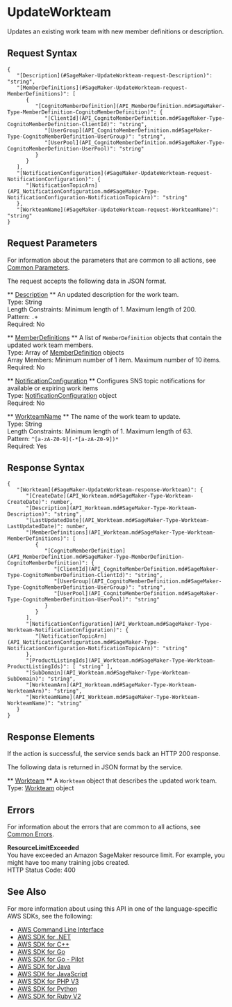 # UpdateWorkteam<a name="API_UpdateWorkteam"></a>

Updates an existing work team with new member definitions or description\.

## Request Syntax<a name="API_UpdateWorkteam_RequestSyntax"></a>

```
{
   "[Description](#SageMaker-UpdateWorkteam-request-Description)": "string",
   "[MemberDefinitions](#SageMaker-UpdateWorkteam-request-MemberDefinitions)": [ 
      { 
         "[CognitoMemberDefinition](API_MemberDefinition.md#SageMaker-Type-MemberDefinition-CognitoMemberDefinition)": { 
            "[ClientId](API_CognitoMemberDefinition.md#SageMaker-Type-CognitoMemberDefinition-ClientId)": "string",
            "[UserGroup](API_CognitoMemberDefinition.md#SageMaker-Type-CognitoMemberDefinition-UserGroup)": "string",
            "[UserPool](API_CognitoMemberDefinition.md#SageMaker-Type-CognitoMemberDefinition-UserPool)": "string"
         }
      }
   ],
   "[NotificationConfiguration](#SageMaker-UpdateWorkteam-request-NotificationConfiguration)": { 
      "[NotificationTopicArn](API_NotificationConfiguration.md#SageMaker-Type-NotificationConfiguration-NotificationTopicArn)": "string"
   },
   "[WorkteamName](#SageMaker-UpdateWorkteam-request-WorkteamName)": "string"
}
```

## Request Parameters<a name="API_UpdateWorkteam_RequestParameters"></a>

For information about the parameters that are common to all actions, see [Common Parameters](CommonParameters.md)\.

The request accepts the following data in JSON format\.

 ** [Description](#API_UpdateWorkteam_RequestSyntax) **   <a name="SageMaker-UpdateWorkteam-request-Description"></a>
An updated description for the work team\.  
Type: String  
Length Constraints: Minimum length of 1\. Maximum length of 200\.  
Pattern: `.+`   
Required: No

 ** [MemberDefinitions](#API_UpdateWorkteam_RequestSyntax) **   <a name="SageMaker-UpdateWorkteam-request-MemberDefinitions"></a>
A list of `MemberDefinition` objects that contain the updated work team members\.  
Type: Array of [MemberDefinition](API_MemberDefinition.md) objects  
Array Members: Minimum number of 1 item\. Maximum number of 10 items\.  
Required: No

 ** [NotificationConfiguration](#API_UpdateWorkteam_RequestSyntax) **   <a name="SageMaker-UpdateWorkteam-request-NotificationConfiguration"></a>
Configures SNS topic notifications for available or expiring work items  
Type: [NotificationConfiguration](API_NotificationConfiguration.md) object  
Required: No

 ** [WorkteamName](#API_UpdateWorkteam_RequestSyntax) **   <a name="SageMaker-UpdateWorkteam-request-WorkteamName"></a>
The name of the work team to update\.  
Type: String  
Length Constraints: Minimum length of 1\. Maximum length of 63\.  
Pattern: `^[a-zA-Z0-9](-*[a-zA-Z0-9])*`   
Required: Yes

## Response Syntax<a name="API_UpdateWorkteam_ResponseSyntax"></a>

```
{
   "[Workteam](#SageMaker-UpdateWorkteam-response-Workteam)": { 
      "[CreateDate](API_Workteam.md#SageMaker-Type-Workteam-CreateDate)": number,
      "[Description](API_Workteam.md#SageMaker-Type-Workteam-Description)": "string",
      "[LastUpdatedDate](API_Workteam.md#SageMaker-Type-Workteam-LastUpdatedDate)": number,
      "[MemberDefinitions](API_Workteam.md#SageMaker-Type-Workteam-MemberDefinitions)": [ 
         { 
            "[CognitoMemberDefinition](API_MemberDefinition.md#SageMaker-Type-MemberDefinition-CognitoMemberDefinition)": { 
               "[ClientId](API_CognitoMemberDefinition.md#SageMaker-Type-CognitoMemberDefinition-ClientId)": "string",
               "[UserGroup](API_CognitoMemberDefinition.md#SageMaker-Type-CognitoMemberDefinition-UserGroup)": "string",
               "[UserPool](API_CognitoMemberDefinition.md#SageMaker-Type-CognitoMemberDefinition-UserPool)": "string"
            }
         }
      ],
      "[NotificationConfiguration](API_Workteam.md#SageMaker-Type-Workteam-NotificationConfiguration)": { 
         "[NotificationTopicArn](API_NotificationConfiguration.md#SageMaker-Type-NotificationConfiguration-NotificationTopicArn)": "string"
      },
      "[ProductListingIds](API_Workteam.md#SageMaker-Type-Workteam-ProductListingIds)": [ "string" ],
      "[SubDomain](API_Workteam.md#SageMaker-Type-Workteam-SubDomain)": "string",
      "[WorkteamArn](API_Workteam.md#SageMaker-Type-Workteam-WorkteamArn)": "string",
      "[WorkteamName](API_Workteam.md#SageMaker-Type-Workteam-WorkteamName)": "string"
   }
}
```

## Response Elements<a name="API_UpdateWorkteam_ResponseElements"></a>

If the action is successful, the service sends back an HTTP 200 response\.

The following data is returned in JSON format by the service\.

 ** [Workteam](#API_UpdateWorkteam_ResponseSyntax) **   <a name="SageMaker-UpdateWorkteam-response-Workteam"></a>
A `Workteam` object that describes the updated work team\.  
Type: [Workteam](API_Workteam.md) object

## Errors<a name="API_UpdateWorkteam_Errors"></a>

For information about the errors that are common to all actions, see [Common Errors](CommonErrors.md)\.

 **ResourceLimitExceeded**   
 You have exceeded an Amazon SageMaker resource limit\. For example, you might have too many training jobs created\.   
HTTP Status Code: 400

## See Also<a name="API_UpdateWorkteam_SeeAlso"></a>

For more information about using this API in one of the language\-specific AWS SDKs, see the following:
+  [AWS Command Line Interface](https://docs.aws.amazon.com/goto/aws-cli/sagemaker-2017-07-24/UpdateWorkteam) 
+  [AWS SDK for \.NET](https://docs.aws.amazon.com/goto/DotNetSDKV3/sagemaker-2017-07-24/UpdateWorkteam) 
+  [AWS SDK for C\+\+](https://docs.aws.amazon.com/goto/SdkForCpp/sagemaker-2017-07-24/UpdateWorkteam) 
+  [AWS SDK for Go](https://docs.aws.amazon.com/goto/SdkForGoV1/sagemaker-2017-07-24/UpdateWorkteam) 
+  [AWS SDK for Go \- Pilot](https://docs.aws.amazon.com/goto/SdkForGoPilot/sagemaker-2017-07-24/UpdateWorkteam) 
+  [AWS SDK for Java](https://docs.aws.amazon.com/goto/SdkForJava/sagemaker-2017-07-24/UpdateWorkteam) 
+  [AWS SDK for JavaScript](https://docs.aws.amazon.com/goto/AWSJavaScriptSDK/sagemaker-2017-07-24/UpdateWorkteam) 
+  [AWS SDK for PHP V3](https://docs.aws.amazon.com/goto/SdkForPHPV3/sagemaker-2017-07-24/UpdateWorkteam) 
+  [AWS SDK for Python](https://docs.aws.amazon.com/goto/boto3/sagemaker-2017-07-24/UpdateWorkteam) 
+  [AWS SDK for Ruby V2](https://docs.aws.amazon.com/goto/SdkForRubyV2/sagemaker-2017-07-24/UpdateWorkteam) 